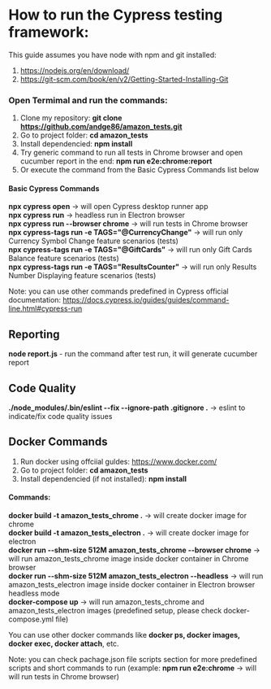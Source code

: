 # How to run the Cypress testing framework:

This guide assumes you have node with npm and git installed:

1. https://nodejs.org/en/download/
2. https://git-scm.com/book/en/v2/Getting-Started-Installing-Git

### Open Termimal and run the commands:

1. Clone my repository: **git clone https://github.com/andge86/amazon_tests.git**
2. Go to project folder: **cd amazon_tests**
3. Install dependencied: **npm install**
4. Try generic command to run all tests in Chrome browser and open cucumber report in the end: **npm run e2e:chrome:report**
5. Or execute the command from the Basic Cypress Commands list below

#### Basic Cypress Commands

**npx cypress open** -> will open Cypress desktop runner app <br />
**npx cypress run** -> headless run in Electron browser <br />
**npx cypress run --browser chrome** -> will run tests in Chrome browser <br />
**npx cypress-tags run -e TAGS="@CurrencyChange"** -> will run only Currency Symbol Change feature scenarios (tests) <br />
**npx cypress-tags run -e TAGS="@GiftCards"** -> will run only Gift Cards Balance feature scenarios (tests) <br />
**npx cypress-tags run -e TAGS="ResultsCounter"** -> will run only Results Number Displaying feature scenarios (tests) <br />

Note: you can use other commands predefined in Cypress official documentation: https://docs.cypress.io/guides/guides/command-line.html#cypress-run

## Reporting

**node report.js** - run the command after test run, it will generate cucumber report

## Code Quality

**./node_modules/.bin/eslint --fix --ignore-path .gitignore .** -> eslint to indicate/fix code quality issues

## Docker Commands

1. Run docker using offciial guldes: https://www.docker.com/
2. Go to project folder: **cd amazon_tests**
3. Install dependencied (if not installed): **npm install**

#### Commands:

**docker build -t amazon_tests_chrome .** -> will create docker image for chrome <br />
**docker build -t amazon_tests_electron .** -> will create docker image for electron <br />
**docker run --shm-size 512M amazon_tests_chrome --browser chrome** -> will run amazon_tests_chrome image inside docker container in Chrome browser <br />
**docker run --shm-size 512M amazon_tests_electron --headless** -> will run amazon_tests_electron image inside docker container in Electron browser headless mode <br />
**docker-compose up** -> will run amazon_tests_chrome and amazon_tests_electron images (predefined setup, please check docker-compose.yml file) <br />

You can use other docker commands like **docker ps, docker images, docker exec, docker attach**, etc.

Note: you can check pachage.json file scripts section for more predefined scripts and short commands to run (example: **npm run e2e:chrome** -> will will run tests in Chrome browser)

